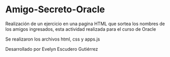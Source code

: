 # Amigo-Secreto-Oracle

Realización de un ejercicio en una pagina HTML que sortea los nombres de los amigos ingresados, esta actividad realizada para el curso de Oracle

Se realizaron los archivos html, css y apps.js

Desarrollado por Evelyn Escudero Gutiérrez
